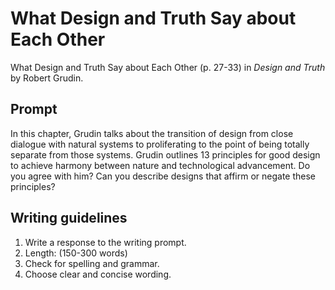 # What Design and Truth Say about Each Other

What Design and Truth Say about Each Other \(p. 27-33\) in _Design and Truth_ by Robert Grudin.

## Prompt

In this chapter, Grudin talks about the transition of design from close dialogue with natural systems to proliferating to the point of being totally separate from those systems. Grudin outlines 13 principles for good design to achieve harmony between nature and technological advancement. Do you agree with him? Can you describe designs that affirm or negate these principles?

## Writing guidelines

1. Write a response to the writing prompt.
2. Length: \(150-300 words\)
3. Check for spelling and grammar.
4. Choose clear and concise wording.



